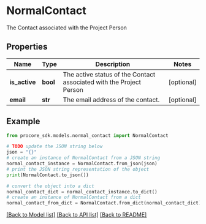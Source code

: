 # NormalContact

The Contact associated with the Project Person

## Properties

Name | Type | Description | Notes
------------ | ------------- | ------------- | -------------
**is_active** | **bool** | The active status of the Contact associated with the Project Person | [optional] 
**email** | **str** | The email address of the contact. | [optional] 

## Example

```python
from procore_sdk.models.normal_contact import NormalContact

# TODO update the JSON string below
json = "{}"
# create an instance of NormalContact from a JSON string
normal_contact_instance = NormalContact.from_json(json)
# print the JSON string representation of the object
print(NormalContact.to_json())

# convert the object into a dict
normal_contact_dict = normal_contact_instance.to_dict()
# create an instance of NormalContact from a dict
normal_contact_from_dict = NormalContact.from_dict(normal_contact_dict)
```
[[Back to Model list]](../README.md#documentation-for-models) [[Back to API list]](../README.md#documentation-for-api-endpoints) [[Back to README]](../README.md)


